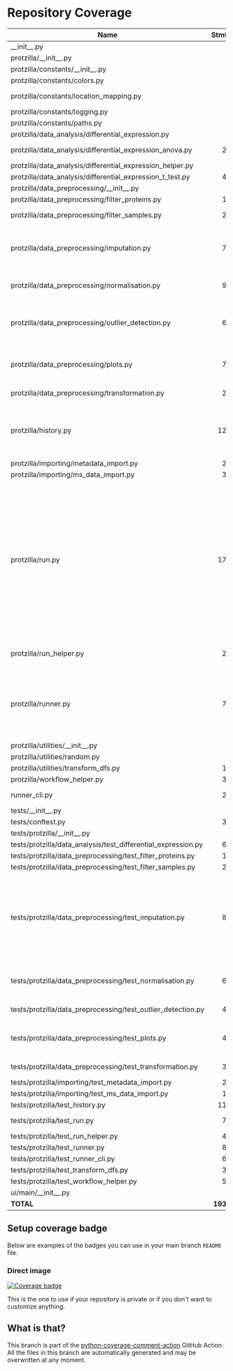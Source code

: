 # Repository Coverage



| Name                                                             |    Stmts |     Miss |   Branch |   BrPart |   Cover |   Missing |
|----------------------------------------------------------------- | -------: | -------: | -------: | -------: | ------: | --------: |
| \_\_init\_\_.py                                                  |        0 |        0 |        0 |        0 |    100% |           |
| protzilla/\_\_init\_\_.py                                        |        0 |        0 |        0 |        0 |    100% |           |
| protzilla/constants/\_\_init\_\_.py                              |        0 |        0 |        0 |        0 |    100% |           |
| protzilla/constants/colors.py                                    |        2 |        0 |        0 |        0 |    100% |           |
| protzilla/constants/location\_mapping.py                         |        8 |        0 |        4 |        1 |     92% |  17->exit |
| protzilla/constants/logging.py                                   |        3 |        0 |        0 |        0 |    100% |           |
| protzilla/constants/paths.py                                     |        6 |        0 |        0 |        0 |    100% |           |
| protzilla/data\_analysis/differential\_expression.py             |        5 |        2 |        0 |        0 |     60% |       8-9 |
| protzilla/data\_analysis/differential\_expression\_anova.py      |       28 |        2 |        8 |        2 |     89% |50-51, 93->96 |
| protzilla/data\_analysis/differential\_expression\_helper.py     |        7 |        1 |        2 |        1 |     78% |        22 |
| protzilla/data\_analysis/differential\_expression\_t\_test.py    |       40 |        0 |       10 |        0 |    100% |           |
| protzilla/data\_preprocessing/\_\_init\_\_.py                    |        0 |        0 |        0 |        0 |    100% |           |
| protzilla/data\_preprocessing/filter\_proteins.py                |       15 |        2 |        4 |        1 |     74% |     55-56 |
| protzilla/data\_preprocessing/filter\_samples.py                 |       26 |        1 |        4 |        2 |     90% |56->65, 66 |
| protzilla/data\_preprocessing/imputation.py                      |       74 |        1 |       14 |        3 |     95% |140, 290->299, 309->315 |
| protzilla/data\_preprocessing/normalisation.py                   |       99 |        1 |       22 |        2 |     98% |243->254, 255 |
| protzilla/data\_preprocessing/outlier\_detection.py              |       67 |        3 |       12 |        4 |     89% |172, 189, 244, 245->exit |
| protzilla/data\_preprocessing/plots.py                           |       71 |        7 |        9 |        1 |     90% |176->191, 368-392 |
| protzilla/data\_preprocessing/transformation.py                  |       20 |        2 |        8 |        3 |     82% |31, 40->49, 50 |
| protzilla/history.py                                             |      120 |        6 |       46 |        6 |     93% |33, 109, 116, 124, 190, 204 |
| protzilla/importing/metadata\_import.py                          |       26 |        7 |       12 |        1 |     63% |     19-26 |
| protzilla/importing/ms\_data\_import.py                          |       30 |        0 |        4 |        0 |    100% |           |
| protzilla/run.py                                                 |      179 |       32 |       50 |        6 |     77% |38-44, 48-54, 104-105, 125-126, 138, 142, 149->147, 160-167, 170, 214-217, 266->265, 268 |
| protzilla/run\_helper.py                                         |       28 |        3 |       20 |        4 |     85% |12, 18, 21->25, 26 |
| protzilla/runner.py                                              |       76 |        6 |       30 |        4 |     91% |109, 112, 118->121, 126-127, 140-141 |
| protzilla/utilities/\_\_init\_\_.py                              |        0 |        0 |        0 |        0 |    100% |           |
| protzilla/utilities/random.py                                    |        4 |        0 |        0 |        0 |    100% |           |
| protzilla/utilities/transform\_dfs.py                            |       11 |        0 |        0 |        0 |    100% |           |
| protzilla/workflow\_helper.py                                    |       34 |        0 |       30 |        0 |    100% |           |
| runner\_cli.py                                                   |       20 |        5 |        2 |        1 |     73% | 52-55, 59 |
| tests/\_\_init\_\_.py                                            |        0 |        0 |        0 |        0 |    100% |           |
| tests/conftest.py                                                |       31 |        0 |        6 |        0 |    100% |           |
| tests/protzilla/\_\_init\_\_.py                                  |        0 |        0 |        0 |        0 |    100% |           |
| tests/protzilla/data\_analysis/test\_differential\_expression.py |       63 |        0 |       10 |        0 |    100% |           |
| tests/protzilla/data\_preprocessing/test\_filter\_proteins.py    |       16 |        1 |        2 |        1 |     89% |        48 |
| tests/protzilla/data\_preprocessing/test\_filter\_samples.py     |       29 |        2 |        4 |        2 |     88% |    74, 99 |
| tests/protzilla/data\_preprocessing/test\_imputation.py          |       87 |       10 |       10 |        5 |     85% |154-155, 179-180, 204-205, 232-233, 258-259 |
| tests/protzilla/data\_preprocessing/test\_normalisation.py       |       67 |        4 |       12 |        4 |     90% |309, 325, 351, 377 |
| tests/protzilla/data\_preprocessing/test\_outlier\_detection.py  |       41 |        3 |        6 |        3 |     87% |65, 79, 95 |
| tests/protzilla/data\_preprocessing/test\_plots.py               |       47 |        8 |       16 |        5 |     79% |20, 39, 56, 81, 117-120 |
| tests/protzilla/data\_preprocessing/test\_transformation.py      |       35 |        2 |        4 |        2 |     90% |  119, 140 |
| tests/protzilla/importing/test\_metadata\_import.py              |       23 |        0 |        0 |        0 |    100% |           |
| tests/protzilla/importing/test\_ms\_data\_import.py              |       16 |        0 |        0 |        0 |    100% |           |
| tests/protzilla/test\_history.py                                 |      116 |        0 |        6 |        0 |    100% |           |
| tests/protzilla/test\_run.py                                     |       78 |        8 |        2 |        0 |     90% |   107-125 |
| tests/protzilla/test\_run\_helper.py                             |       42 |        0 |        0 |        0 |    100% |           |
| tests/protzilla/test\_runner.py                                  |       89 |        0 |       10 |        0 |    100% |           |
| tests/protzilla/test\_runner\_cli.py                             |       66 |        0 |        4 |        0 |    100% |           |
| tests/protzilla/test\_transform\_dfs.py                          |       32 |        0 |        0 |        0 |    100% |           |
| tests/protzilla/test\_workflow\_helper.py                        |       55 |        0 |        4 |        0 |    100% |           |
| ui/main/\_\_init\_\_.py                                          |        0 |        0 |        0 |        0 |    100% |           |
|                                                        **TOTAL** | **1932** |  **119** |  **387** |   **64** | **91%** |           |


## Setup coverage badge

Below are examples of the badges you can use in your main branch `README` file.

### Direct image

[![Coverage badge](https://github.com/antonneubauer/PROTzilla2/raw/python-coverage-comment-action-data/badge.svg)](https://github.com/antonneubauer/PROTzilla2/tree/python-coverage-comment-action-data)

This is the one to use if your repository is private or if you don't want to customize anything.



## What is that?

This branch is part of the
[python-coverage-comment-action](https://github.com/marketplace/actions/python-coverage-comment)
GitHub Action. All the files in this branch are automatically generated and may be
overwritten at any moment.